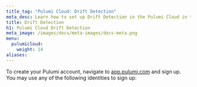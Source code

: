 ```yaml
---
title_tag: "Pulumi Cloud: Drift Detection"
meta_desc: Learn how to set up Drift Detection in the Pulumi Cloud in this guide.
title: Drift Detection
h1: Pulumi Cloud Drift Detection
meta_image: /images/docs/meta-images/docs-meta.png
menu:
  pulumicloud:
    weight: 14
aliases:
---
```


To create your Pulumi account, navigate to [app.pulumi.com](https://app.pulumi.com) and sign
up. You may use any of the following identities to sign up:
